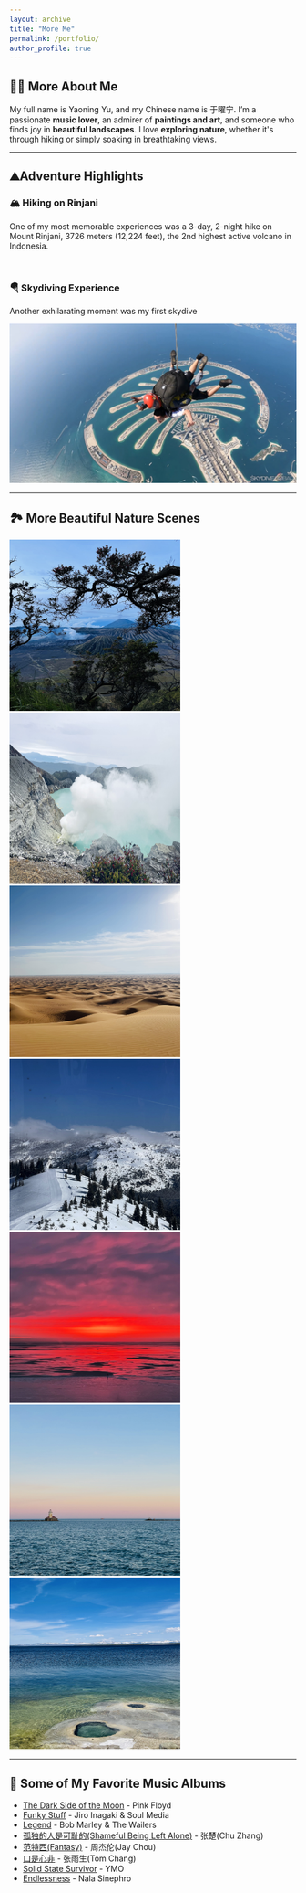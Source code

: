 ```yaml
---
layout: archive
title: "More Me"
permalink: /portfolio/
author_profile: true
---
```


## 🎨🎶 More About Me  

My full name is Yaoning Yu, and my Chinese name is 于曜宁. I’m a passionate **music lover**, an admirer of **paintings and art**, and someone who finds joy in **beautiful landscapes**. I love **exploring nature**, whether it's through hiking or simply soaking in breathtaking views.  

---

## ⛰Adventure Highlights  

### 🏔️ Hiking on Rinjani  
One of my most memorable experiences was a 3-day, 2-night hike on Mount Rinjani, 3726 meters (12,224 feet), the 2nd highest active volcano in Indonesia.

<img src="/images/rinjani_hiking.png" alt="" />  

### 🪂 Skydiving Experience  
Another exhilarating moment was my first skydive

<img src="/images/skydiving.png" alt="" />  

---

## 🏞 More Beautiful Nature Scenes

<img src="/images/bromo.jpg" alt="" width="300" height="300"/>  
<img src="/images/ijen.jpg" alt="" width="300" height="300"/>  
<img src="/images/dessert.jpg" alt="" width="300" height="300"/>  
<img src="/images/mt_rainier.jpg" alt="" width="300" height="300"/>  
<img src="/images/sunrise.jpg" alt="" width="300" height="300"/>  
<img src="/images/sunset_at_michigan_lake.jpg" alt="" width="300" height="300"/>  
<img src="/images/yellowstone.jpg" alt="" width="300" height="300"/>  

---

## 🎵 Some of My Favorite Music Albums  
- [The Dark Side of the Moon](https://www.youtube.com/watch?v=k9ynZnEBtvw) - Pink Floyd
- [Funky Stuff](https://www.youtube.com/watch?v=kjxxVkSd0XA) - Jiro Inagaki & Soul Media
- [Legend](https://www.youtube.com/watch?v=rRIC72-yug0) - Bob Marley & The Wailers
- [孤独的人是可耻的(Shameful Being Left Alone)](https://music.apple.com/cn/album/%E5%AD%A4%E7%8D%A8%E7%9A%84%E4%BA%BA%E6%98%AF%E5%8F%AF%E6%81%A5%E7%9A%84/553151287) - 张楚(Chu Zhang)
- [范特西(Fantasy)](https://www.youtube.com/watch?v=gEyNODnIwZE) - 周杰伦(Jay Chou)
- [口是心非](https://www.youtube.com/watch?v=QlK9WPwAkn0) - 张雨生(Tom Chang)
- [Solid State Survivor](https://www.youtube.com/watch?v=Wmed0gmwzKY) - YMO
- [Endlessness](https://nalasinephro.bandcamp.com/album/endlessness) - Nala Sinephro
